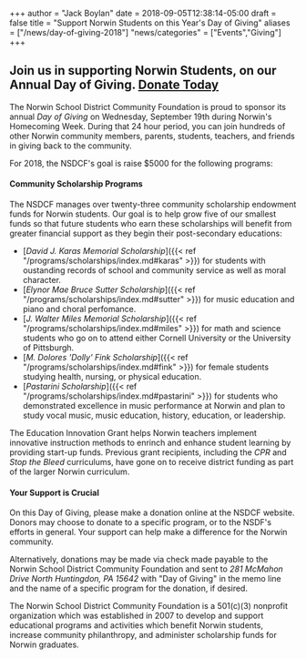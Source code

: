 +++
author = "Jack Boylan"
date = 2018-09-05T12:38:14-05:00
draft = false
title = "Support Norwin Students on this Year's Day of Giving"
aliases = ["/news/day-of-giving-2018"]
"news/categories" = ["Events","Giving"]
+++

## Join us in supporting Norwin Students, on our Annual Day of Giving. [Donate Today](/donate/)

The Norwin School District Community Foundation is proud to sponsor its annual *Day of Giving* on Wednesday, September 19th during Norwin's Homecoming Week. During that 24 hour period, you can join hundreds of other Norwin community members, parents, students, teachers, and friends in giving back to the community.

For 2018, the NSDCF's goal is raise $5000 for the following programs:

#### Community Scholarship Programs

The NSDCF manages over twenty-three community scholarship endowment funds for Norwin students. Our goal is to help grow five of our smallest funds so that future students who earn these scholarships will benefit from greater financial support as they begin their post-secondary educations:

* [*David J. Karas Memorial Scholarship*]({{< ref "/programs/scholarships/index.md#karas" >}}) for students with oustanding records of school and community service as well as moral character.
* [*Elynor Mae Bruce Sutter Scholarship*]({{< ref "/programs/scholarships/index.md#sutter" >}}) for music education and piano and choral perfomance.
* [*J. Walter Miles Memorial Scholarship*]({{< ref "/programs/scholarships/index.md#miles" >}}) for math and science students who go on to attend either Cornell University or the University of Pittsburgh.
* [*M. Dolores 'Dolly' Fink Scholarship*]({{< ref "/programs/scholarships/index.md#fink" >}}) for female students studying health, nursing, or physical education.
* [*Pastarini Scholarship*]({{< ref "/programs/scholarships/index.md#pastarini" >}}) for students who demonstrated excellence in music performance at Norwin and plan to study vocal music, music education, history, education, or leadership.


The Education Innovation Grant helps Norwin teachers implement innovative instruction methods to enrinch and enhance student learning by providing start-up funds. Previous grant recipients, including the *CPR* and *Stop the Bleed* curriculums, have gone on to receive district funding as part of the larger Norwin curriculum.

#### Your Support is Crucial

On this Day of Giving, please make a donation online at the NSDCF website. Donors may choose to donate to a specific program, or to the NSDF's efforts in general. Your support can help make a difference for the Norwin community.

Alternatively, donations may be made via check made payable to the Norwin School District Community Foundation and sent to *281 McMahon Drive North Huntingdon, PA 15642*  with "Day of Giving" in the memo line and the name of a specific program for the donation, if desired.

The Norwin School District Community Foundation is a 501(c)(3) nonprofit organization which was established in 2007 to develop and support educational programs and activities which benefit Norwin students, increase community philanthropy, and administer scholarship funds for Norwin graduates.
